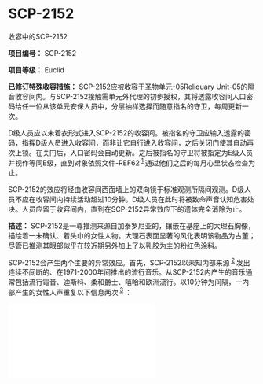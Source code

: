 # SCP-2152
                        




收容中的SCP-2152



**项目编号：** SCP-2152

**项目等级：** Euclid

**已修订特殊收容措施：** SCP-2152应被收容于圣物单元-05Reliquary Unit-05的隔音收容间内。与SCP-2152接触需单元外代理的初步授权，其将透露收容间入口密码给任一位从该单元安保人员中，分层抽样选择而随意指名的守卫，每周更新一次。

D级人员应以未着衣形式进入SCP-2152的收容间。被指名的守卫应输入透露的密码，指挥D级人员进入收容间，而非让它自行进入收容间，之后关闭门使其自动再次上锁。在关门后，入口密码会自动更新。之后被指名的守卫将被指定为E级人员并视作等同E级，直到对象依照文件-REF62<sup class='footnoteref'>
 <a shape='rect' class='footnoteref' id='footnoteref-1' href='javascript:;' onclick='WIKIDOT.page.utils.scrollToReference(&apos;footnote-1&apos;)'>1</a>
</sup>通过他们之后的每月心里状态检查为止。

SCP-2152的效应将经由收容间西面墙上的双向镜于标准观测所隔间观测。D级人员不应在收容间内持续活动超过10分钟。D级人员在此时将被致命声音认知危害处决。人员应留于收容间内，直到在SCP-2152异常效应下的遗体完全消除为止。

**描述：** SCP-2152是一尊推测来源自加泰罗尼亚的，镶嵌在基座上的大理石胸像，描绘着一未确认、着头巾的女性人物。大理石表面显著的风化表明该物品为古董；尽管已推测其眼部似乎在较近期另外加上了以乳胶为主的粉红色涂料。

SCP-2152会产生两个主要的异常效应。首先，SCP-2152以未知内部来源<sup class='footnoteref'>
 <a shape='rect' class='footnoteref' id='footnoteref-2' href='javascript:;' onclick='WIKIDOT.page.utils.scrollToReference(&apos;footnote-2&apos;)'>2</a>
</sup>发出连续不间断的、在1971-2000年间推出的流行音乐。从SCP-2152内产生的音乐通常包括流行電音、迪斯科、柔和爵士、嘻哈和欧洲流行。以10分钟为间隔，一内部产生的女性人声重复以下信息两次<sup class='footnoteref'>
 <a shape='rect' class='footnoteref' id='footnoteref-3' href='javascript:;' onclick='WIKIDOT.page.utils.scrollToReference(&apos;footnote-3&apos;)'>3</a>
</sup>：

<iframe frameborder='0' scrolling='auto' class='html-block-iframe' src='/scp-2152/html/2a5662d8094b2aadea865d7e8e46b02507822f9e-254120088132425797' allowtransparency='true' />


> 原型。资本主义已经胜利，这是庆祝的水印。现在 是时候了。开始你的飞升，直到超脱自然的奢华，凝视着那 昌盛未来的心。你有许多时间。所以坐下休息、放松然后汲取。 投身于新生地球的茂盛水域、标记。帆布折椅眺望着 岛上日出，有你的名在地平线上。窗口有着无穷无尽的机会。 飞机飞过头顶。恭喜。你回家了，标记。
> 

其次，SCP-2152实行了数个保存效应至任何其占据且能被定义为‘房间’的空间。先前观察到的异常效应包括：

- 电力源持续向设备无限期地供电。
- 无限量地防腐食物，并且从任何吃掉它的对象脚边自发地直接重现。
- 衣物的保存，以及供给受损衣物的自发修复。
- 死亡生物材料的非物质化。
- 个人卫生的自动保养；例子有缺乏会被汗液分子吸引的细菌；口腔内自发性的氟化物显现、牙齿变白以及不产生物理疼痛的即刻牙齿矫正；人类中间代谢反应速率的提高；持续的皮肤滋润；以及所有可共处的身体细胞内的细胞外分子分泌增加。

除了上述效应外，SCP-2152同时引致人类对美主观感受的改善，特别是建筑、当代艺术和自然方面。此效应为极端的，过去对象对其所在收容间的设计上口头表达出过分的热情。


<a shape='rect' class='collapsible-block-link' href='javascript:;'>&#24050;&#38480;&#21046;&#36873;&#23450;&#20154;&#21592;&#20043;&#38468;&#24405;&#160;--&#160;&#25552;&#20132;&#20010;&#20154;&#20973;&#35777;&#160;[__________________________________]</a>

<a shape='rect' class='collapsible-block-link' href='javascript:;'>&#24050;&#38480;&#21046;&#36873;&#23450;&#20154;&#21592;&#20043;&#38468;&#24405;&#160;--&#160;&#25552;&#20132;&#20010;&#20154;&#20973;&#35777;&#160;[ssempiternalIdiot909skipO5spcenterdDuck] ...&#160;...&#160;...&#160;...&#160;&#26377;&#25928;</a>

*我已暂时把这段注解附在数据库归档，以对涉及此Skip的重大事故提供文件。由于SCP-2152当前的异常效应仍在探索中且尚未完全了解，分析和尝试确定昨天发生的事的性质至关重要。在我继续前，这份书面文本已从次级权限者处删除；如果你偶然发现它且不知道刚刚发生了什么，別惊慌。如果你正读着，那这跟你有关，与涉及人员分担责任。* 

*昨天，SCP-2152的收容间东墙变化成一种似乎半透明的波浪状材料。如你所知，位处房间东墙另一边的是整个站点的中央温度调节室；这非我们认为在半透明映像后所看到的。* 

*就我们的反应来说，最初很恐慌，然后是臆测。我们最初并不确定看到的是什么，不过研究团队根据半透明后形状和颜色的比例与位置有了大体概念。这些构想有所冲突，不过全部指向了同样的概念。墙壁处在这种奇怪的透明状态大概20分钟。然后，在没有征兆和使我们惊讶的情况下，墙壁从半透明“更换”为了结晶状透明，墙完全地转换成了窗玻璃。* 

*我们所看到的证实了我们的推测。这非常明显是大清早在悬崖侧壁的日出。我们完全惊呆了。* 

*首先，当初我们其实不懂物质是如何或为何重构为窗玻璃的，没顾虑到这场面。其‘转变’的方式类似基金会在测试的时候用来观测敌意skip们，或是在医院或夜总会可见的用作隐私的那种调光玻璃。* 

*至于景观，当时我无法不用‘美丽’或‘惊人’的词语去描述它。不自然的明亮，就如映像本身已经经玻璃提高质量。我还未问过其他人，不过当我看到这破晓之时，我亲身感受到了一种怪异的、难以置信的成就感。远处正漂泊过涟漪的海鸟似乎淌入了地平线，在我脑海中，我能听见那重复的语句：“这是我的报偿”。就我个人来说，我无法克制这个想法。它不停地回到我身边，迫使我接受。感觉像在家一样。这使人不满、被迫的，但这是家。* 

*我在观测所隔间的时候得到的全是这些感受。我甚至不是在收容间内。即使在15分的极乐之后，即使在东墙改回到它原先的石膏漆构成后，我就想着向整个地区提供懒人沙发並通过我手机上的社交媒体或是啥来查阅。* 

*在这次大展现不久，我的同事擅自拍摄了这景象。然后他们通过基金会的定位器软件，试图确认这如此突然地呈现在我们面前的地点，如果它是真实世界的地点的话。它不是。接着我意识到这海看来很假。它似乎总在向前涟漪，去入远方，就如陷入了某种循环之中。* 

*我目前已把一小部分照片收入了。已证实观看它绝对安全，并且对我已没有任何情绪上的影响。实际上，当我想到它时，我都不认为它看来跟我昨天看到的一样。* 



AFPC00241702.jpg



*我们将在下周开始对此事件讨论的每日概述会议，你有义务去参加。对收容措施的最新修订不能太过着重。除一次性人员外，谁都不进入收容间。我确信，如果任何人跟SCP-2152在那里，他们可能已经打开了那扇窗，如果他们想的话。* 

*T.K. Hussein主管，圣物单元-05* 





脚注
<a shape='rect' href='javascript:;' onclick='WIKIDOT.page.utils.scrollToReference(&apos;footnoteref-1&apos;)'>1</a>. 《文件62：接触暴露危害和心理照护》
<a shape='rect' href='javascript:;' onclick='WIKIDOT.page.utils.scrollToReference(&apos;footnoteref-2&apos;)'>2</a>. 关于对SCP-2152穿孔的可能性来确定此来源的内容和性质，已因其Euclid级项目效应的推测性质而否决
<a shape='rect' href='javascript:;' onclick='WIKIDOT.page.utils.scrollToReference(&apos;footnoteref-3&apos;)'>3</a>. 此段记录的背景音乐已经电子手段移去以作理解



« [SCP-2151](/scp-2151) | SCP-2152 | [SCP-2153](/scp-2153) »





                    